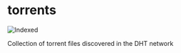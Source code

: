 torrents 
========
![Indexed](https://img.shields.io/badge/indexed-247564-blue)

Collection of torrent files discovered in the DHT network
